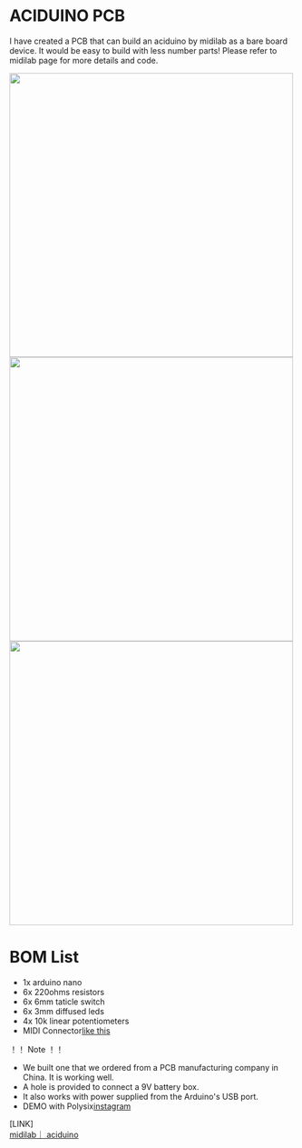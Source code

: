 # ACIDUINO PCB
I have created a PCB that can build an aciduino by midilab as a bare board device.
It would be easy to build with less number parts!
Please refer to midilab page for more details and code.

<img src="https://github.com/ijnekenamay/ACIDUINO_PCB/raw/main/image1.JPG" width="500">
<img src="https://github.com/ijnekenamay/ACIDUINO_PCB/raw/main/image4.JPG" width="500">
<img src="https://github.com/ijnekenamay/ACIDUINO_PCB/raw/main/image5.JPG" width="500">

# BOM List

* 1x arduino nano
* 6x 220ohms resistors
* 6x 6mm taticle switch
* 6x 3mm diffused leds
* 4x 10k linear potentiometers
* MIDI Connector[like this](http://modularanalog.com/?product=midi-jack-5-pin-din-pcb-mount)

！！ Note ！！
- We built one that we ordered from a PCB manufacturing company in China. It is working well.
- A hole is provided to connect a 9V battery box.
- It also works with power supplied from the Arduino's USB port.
- DEMO with Polysix[instagram](https://www.instagram.com/p/CSWGL_yHfrG7zG0O_XNwEk8BFOTMAqSpZ7osfM0/)


[LINK]  
[midilab｜ aciduino](https://github.com/midilab/aciduino)
